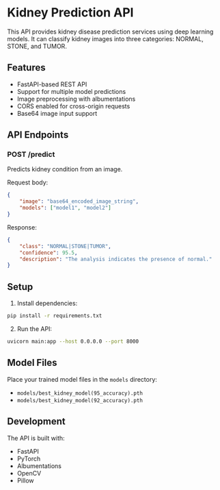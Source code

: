 # Kidney Prediction API

This API provides kidney disease prediction services using deep learning models. It can classify kidney images into three categories: NORMAL, STONE, and TUMOR.

## Features

- FastAPI-based REST API
- Support for multiple model predictions
- Image preprocessing with albumentations
- CORS enabled for cross-origin requests
- Base64 image input support

## API Endpoints

### POST /predict
Predicts kidney condition from an image.

Request body:
```json
{
    "image": "base64_encoded_image_string",
    "models": ["model1", "model2"]
}
```

Response:
```json
{
    "class": "NORMAL|STONE|TUMOR",
    "confidence": 95.5,
    "description": "The analysis indicates the presence of normal."
}
```

## Setup

1. Install dependencies:
```bash
pip install -r requirements.txt
```

2. Run the API:
```bash
uvicorn main:app --host 0.0.0.0 --port 8000
```

## Model Files

Place your trained model files in the `models` directory:
- `models/best_kidney_model(95_accuracy).pth`
- `models/best_kidney_model(92_accuracy).pth`

## Development

The API is built with:
- FastAPI
- PyTorch
- Albumentations
- OpenCV
- Pillow 